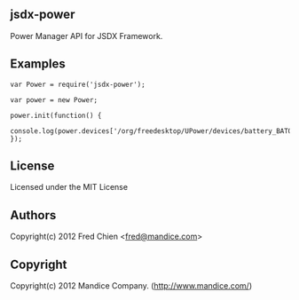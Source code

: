 jsdx-power
---

Power Manager API for JSDX Framework.

Examples
-
    var Power = require('jsdx-power');
    
    var power = new Power;
    
    power.init(function() {
            console.log(power.devices['/org/freedesktop/UPower/devices/battery_BAT0'].percentage);
    });

License
-
Licensed under the MIT License

Authors
-
Copyright(c) 2012 Fred Chien <<fred@mandice.com>>

Copyright
-
Copyright(c) 2012 Mandice Company.
(http://www.mandice.com/)